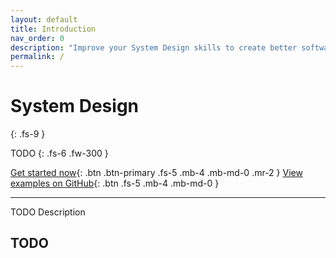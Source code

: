 ```yaml
---
layout: default
title: Introduction
nav_order: 0
description: "Improve your System Design skills to create better software"
permalink: /
---
```


# System Design
{: .fs-9 }

TODO 
{: .fs-6 .fw-300 }

[Get started now](#gof-design-patterns){: .btn .btn-primary .fs-5 .mb-4 .mb-md-0 .mr-2 } [View examples on GitHub](https://github.com/Iretha/system-design){: .btn .fs-5 .mb-4 .mb-md-0 }

---

TODO Description 

## TODO


